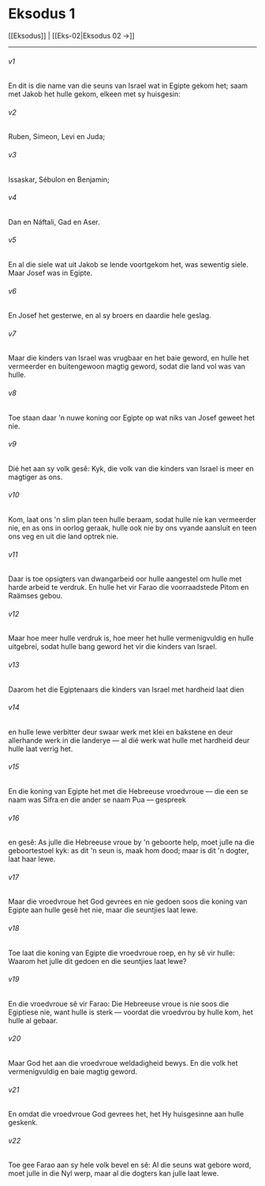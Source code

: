 # Eksodus 1

[[Eksodus]] | [[Eks-02|Eksodus 02 →]]
***

###### v1
En dit is die name van die seuns van Israel wat in Egipte gekom het; saam met Jakob het hulle gekom, elkeen met sy huisgesin: 
###### v2
Ruben, Símeon, Levi en Juda; 
###### v3
Issaskar, Sébulon en Benjamin; 
###### v4
Dan en Náftali, Gad en Aser. 
###### v5
En al die siele wat uit Jakob se lende voortgekom het, was sewentig siele. Maar Josef was in Egipte. 
###### v6
En Josef het gesterwe, en al sy broers en daardie hele geslag. 
###### v7
Maar die kinders van Israel was vrugbaar en het baie geword, en hulle het vermeerder en buitengewoon magtig geword, sodat die land vol was van hulle. 
###### v8
Toe staan daar 'n nuwe koning oor Egipte op wat niks van Josef geweet het nie. 
###### v9
Dié het aan sy volk gesê: Kyk, die volk van die kinders van Israel is meer en magtiger as ons. 
###### v10
Kom, laat ons 'n slim plan teen hulle beraam, sodat hulle nie kan vermeerder nie, en as ons in oorlog geraak, hulle ook nie by ons vyande aansluit en teen ons veg en uit die land optrek nie. 
###### v11
Daar is toe opsigters van dwangarbeid oor hulle aangestel om hulle met harde arbeid te verdruk. En hulle het vir Farao die voorraadstede Pitom en Raämses gebou. 
###### v12
Maar hoe meer hulle verdruk is, hoe meer het hulle vermenigvuldig en hulle uitgebrei, sodat hulle bang geword het vir die kinders van Israel. 
###### v13
Daarom het die Egiptenaars die kinders van Israel met hardheid laat dien 
###### v14
en hulle lewe verbitter deur swaar werk met klei en bakstene en deur allerhande werk in die landerye — al dié werk wat hulle met hardheid deur hulle laat verrig het. 
###### v15
En die koning van Egipte het met die Hebreeuse vroedvroue — die een se naam was Sifra en die ander se naam Pua — gespreek 
###### v16
en gesê: As julle die Hebreeuse vroue by 'n geboorte help, moet julle na die geboortestoel kyk: as dit 'n seun is, maak hom dood; maar is dit 'n dogter, laat haar lewe. 
###### v17
Maar die vroedvroue het God gevrees en nie gedoen soos die koning van Egipte aan hulle gesê het nie, maar die seuntjies laat lewe. 
###### v18
Toe laat die koning van Egipte die vroedvroue roep, en hy sê vir hulle: Waarom het julle dit gedoen en die seuntjies laat lewe? 
###### v19
En die vroedvroue sê vir Farao: Die Hebreeuse vroue is nie soos die Egiptiese nie, want hulle is sterk — voordat die vroedvrou by hulle kom, het hulle al gebaar. 
###### v20
Maar God het aan die vroedvroue weldadigheid bewys. En die volk het vermenigvuldig en baie magtig geword. 
###### v21
En omdat die vroedvroue God gevrees het, het Hy huisgesinne aan hulle geskenk. 
###### v22
Toe gee Farao aan sy hele volk bevel en sê: Al die seuns wat gebore word, moet julle in die Nyl werp, maar al die dogters kan julle laat lewe. 
